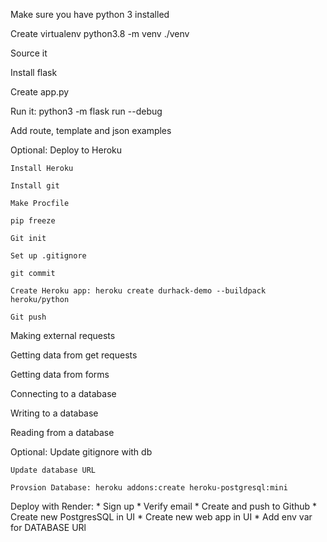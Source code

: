 Make sure you have python 3 installed 

Create virtualenv python3.8 -m venv ./venv

Source it

Install flask

Create app.py 

Run it: python3 -m flask run --debug

Add route, template and json examples

Optional:
    Deploy to Heroku

    Install Heroku

    Install git

    Make Procfile

    pip freeze

    Git init

    Set up .gitignore

    git commit

    Create Heroku app: heroku create durhack-demo --buildpack heroku/python

    Git push

Making external requests

Getting data from get requests

Getting data from forms

Connecting to a database

Writing to a database

Reading from a database

Optional:
    Update gitignore with db

    Update database URL

    Provsion Database: heroku addons:create heroku-postgresql:mini

Deploy with Render:
    * Sign up 
    * Verify email
    * Create and push to Github
    * Create new PostgresSQL in UI
    * Create new web app in UI
    * Add env var for DATABASE URl
